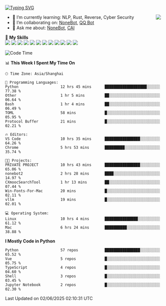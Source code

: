 [![Typing SVG](https://readme-typing-svg.herokuapp.com?size=25&duration=2500&color=8C43EA&vCenter=true&width=200&height=40&lines=Hi+there+%F0%9F%91%8B%F0%9F%8F%BB;I'm+yanyongyu)](https://git.io/typing-svg)

<a href="#">
  <img align="right" src="https://github-readme-stats.vercel.app/api?username=yanyongyu&count_private=true&show_icons=true&bg_color=15,f2f7fd,E0EAFC" />
</a>

- 🌱 I’m currently learning: NLP, Rust, Reverse, Cyber Security
- 👯 I’m collaborating on: [NoneBot](https://github.com/nonebot), [QQ Bot](https://github.com/Mrs4s/go-cqhttp)
- 💬 Ask me about: [NoneBot](https://github.com/nonebot), [CAI](https://github.com/cscs181/CAI)

🌟 **My Skills**  
![](https://img.shields.io/badge/-Python-3e74a2?style=flat-square&logo=Python&logoColor=fff)
![](https://img.shields.io/badge/-TypeScript-3178C6?style=flat-square&logo=TypeScript&logoColor=fff)
![](https://img.shields.io/badge/-Vue-4fc08d?style=flat-square&logo=Vue.js&logoColor=fff)
![](https://img.shields.io/badge/-React-2d98ce?style=flat-square&logo=React&logoColor=fff)
![](https://img.shields.io/badge/-FastAPI-009688?style=flat-square&logo=FastAPI&logoColor=fff)
![](https://img.shields.io/badge/-Linux-000000?style=flat-square&logo=Linux&logoColor=fff)
![](https://img.shields.io/badge/-Docker-2496ED?style=flat-square&logo=Docker&logoColor=fff)
![](https://img.shields.io/badge/-Kubernetes-326CE5?style=flat-square&logo=Kubernetes&logoColor=fff)
![](https://img.shields.io/badge/-GitHub%20Actions-2088FF?style=flat-square&logo=GitHubActions&logoColor=fff)
![](https://img.shields.io/badge/-PostgreSQL-4169E1?style=flat-square&logo=PostgreSQL&logoColor=fff)
![](https://img.shields.io/badge/-Redis-DC382D?style=flat-square&logo=Redis&logoColor=fff)
![](https://img.shields.io/badge/-MongoDB-47A248?style=flat-square&logo=MongoDB&logoColor=fff)

<!--START_SECTION:waka-->
![Code Time](http://img.shields.io/badge/Code%20Time-7%2C622%20hrs%2021%20mins-blue)

📊 **This Week I Spent My Time On** 

```text
🕑︎ Time Zone: Asia/Shanghai

💬 Programming Languages: 
Python                   12 hrs 45 mins      ███████████████████░░░░░░   77.38 % 
Other                    1 hr 5 mins         ██░░░░░░░░░░░░░░░░░░░░░░░   06.64 % 
Bash                     1 hr 4 mins         ██░░░░░░░░░░░░░░░░░░░░░░░   06.49 % 
TOML                     58 mins             █░░░░░░░░░░░░░░░░░░░░░░░░   05.95 % 
Protocol Buffer          21 mins             █░░░░░░░░░░░░░░░░░░░░░░░░   02.21 % 

🔥 Editors: 
VS Code                  10 hrs 35 mins      ████████████████░░░░░░░░░   64.26 % 
Chrome                   5 hrs 53 mins       █████████░░░░░░░░░░░░░░░░   35.74 % 

🐱‍💻 Projects: 
PRIVATE PROJECT          10 hrs 43 mins      ████████████████░░░░░░░░░   65.06 % 
nonebot2                 2 hrs 28 mins       ████░░░░░░░░░░░░░░░░░░░░░   14.97 % 
CXmoocSearchTool         1 hr 13 mins        ██░░░░░░░░░░░░░░░░░░░░░░░   07.44 % 
Win-Fonts-For-Mac        20 mins             █░░░░░░░░░░░░░░░░░░░░░░░░   02.11 % 
vllm                     19 mins             █░░░░░░░░░░░░░░░░░░░░░░░░   02.01 % 

💻 Operating System: 
Linux                    10 hrs 4 mins       ███████████████░░░░░░░░░░   61.12 % 
Mac                      6 hrs 24 mins       ██████████░░░░░░░░░░░░░░░   38.88 % 
```

**I Mostly Code in Python** 

```text
Python                   57 repos            ████████████████░░░░░░░░░   65.52 % 
Vue                      5 repos             █░░░░░░░░░░░░░░░░░░░░░░░░   05.75 % 
TypeScript               4 repos             █░░░░░░░░░░░░░░░░░░░░░░░░   04.60 % 
Shell                    3 repos             █░░░░░░░░░░░░░░░░░░░░░░░░   03.45 % 
Jupyter Notebook         2 repos             █░░░░░░░░░░░░░░░░░░░░░░░░   02.30 % 
```




 Last Updated on 02/06/2025 02:10:31 UTC
<!--END_SECTION:waka-->
